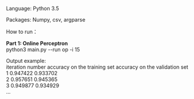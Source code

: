 Language: Python 3.5

Packages: Numpy, csv, argparse

How to run：

**Part 1: Online Perceptron**  
python3 main.py --run op -i 15

Output example:  
iteration number	accuracy on the training set	accuracy on the validation set  
1	0.947422	0.933702  
2	0.957651	0.945365  
3	0.949877	0.934929  
...
